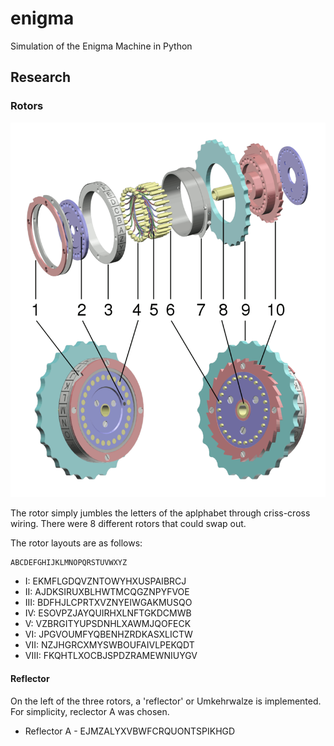 # enigma
Simulation of the Enigma Machine in Python

## Research

### Rotors

![Rotor_eplodedview](./resourses/rotor_exploded.jpg)

The rotor simply jumbles the letters of the aplphabet through criss-cross wiring. There were 8 different rotors that could swap out.

The rotor layouts are as follows:

	ABCDEFGHIJKLMNOPQRSTUVWXYZ
- I:	EKMFLGDQVZNTOWYHXUSPAIBRCJ
- II:	AJDKSIRUXBLHWTMCQGZNPYFVOE
- III:	BDFHJLCPRTXVZNYEIWGAKMUSQO
- IV:	ESOVPZJAYQUIRHXLNFTGKDCMWB
- V:	VZBRGITYUPSDNHLXAWMJQOFECK
- VI:	JPGVOUMFYQBENHZRDKASXLICTW
- VII:	NZJHGRCXMYSWBOUFAIVLPEKQDT
- VIII:	FKQHTLXOCBJSPDZRAMEWNIUYGV

#### Reflector

On the left of the three rotors, a 'reflector' or Umkehrwalze is implemented. For simplicity, reclector A was chosen.

- Reflector A - EJMZALYXVBWFCRQUONTSPIKHGD

